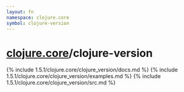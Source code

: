 ```yaml
---
layout: fn
namespace: clojure.core
symbol: clojure-version
---
```


# [clojure.core](../)/clojure-version

{% include 1.5.1/clojure.core/clojure_version/docs.md %}
{% include 1.5.1/clojure.core/clojure_version/examples.md %}
{% include 1.5.1/clojure.core/clojure_version/src.md %}

